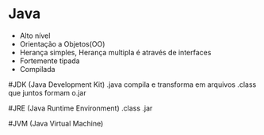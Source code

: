 # Java
 - Alto nível
 - Orientação a Objetos(OO)
 - Herança simples, Herança multipla é através de interfaces
 - Fortemente tipada
 - Compilada

#JDK (Java Development Kit) 
.java compila e transforma em arquivos .class que juntos formam o.jar

#JRE (Java Runtime Environment)
.class 
.jar

#JVM (Java Virtual Machine)



